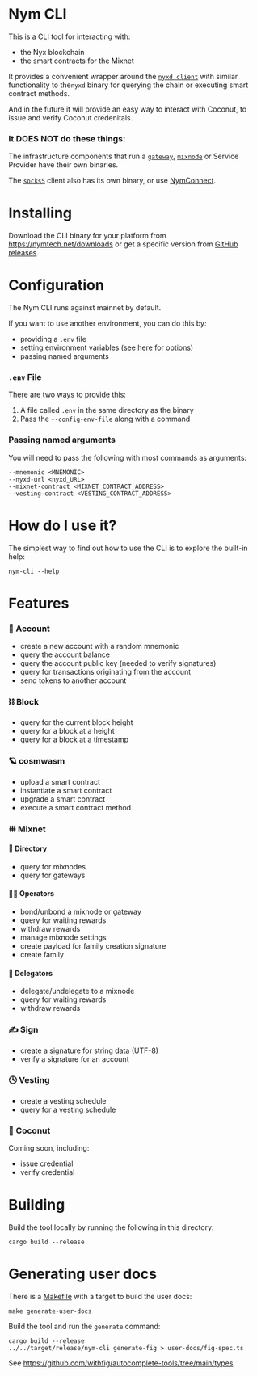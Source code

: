 # Nym CLI

This is a CLI tool for interacting with:

- the Nyx blockchain
- the smart contracts for the Mixnet

It provides a convenient wrapper around the [`nyxd client`](../../common/client-libs) with similar functionality to the`nyxd` binary for querying the chain or executing smart contract methods.

And in the future it will provide an easy way to interact with Coconut, to issue and verify Coconut credenitals.

### It DOES NOT do these things:

The infrastructure components that run a [`gateway`](../../gateway), [`mixnode`](../../mixnode) or Service Provider have their own binaries.

The [`socks5`](../../common/socks5) client also has its own binary, or use [NymConnect](../../nym-connect).

# Installing

Download the CLI binary for your platform from https://nymtech.net/downloads or get a specific version from [GitHub releases](https://github.com/nymtech/nym/releases?q=nym-cli&expanded=true).

# Configuration

The Nym CLI runs against mainnet by default.

If you want to use another environment, you can do this by:
- providing a `.env` file
- setting environment variables ([see here for options](../../common/network-defaults/envs/mainnet.env))
- passing named arguments

### `.env` File

There are two ways to provide this:

1. A file called `.env` in the same directory as the binary
2. Pass the `--config-env-file` along with a command

### Passing named arguments

You will need to pass the following with most commands as arguments:

```
--mnemonic <MNEMONIC>                    
--nyxd-url <nyxd_URL>                    
--mixnet-contract <MIXNET_CONTRACT_ADDRESS>      
--vesting-contract <VESTING_CONTRACT_ADDRESS>
```

# How do I use it?

The simplest way to find out how to use the CLI is to explore the built-in help:

```
nym-cli --help
```

# Features

### 🏦 Account

- create a new account with a random mnemonic
- query the account balance
- query the account public key (needed to verify signatures)
- query for transactions originating from the account
- send tokens to another account

### ⛓ Block

- query for the current block height
- query for a block at a height
- query for a block at a timestamp

### 🪐 cosmwasm

- upload a smart contract
- instantiate a smart contract
- upgrade a smart contract
- execute a smart contract method

### 𐄳 Mixnet

#### 📒 Directory

- query for mixnodes
- query for gateways

#### 🧑‍🔧 Operators

- bond/unbond a mixnode or gateway
- query for waiting rewards
- withdraw rewards
- manage mixnode settings
- create payload for family creation signature 
- create family

#### 🥩 Delegators

- delegate/undelegate to a mixnode
- query for waiting rewards
- withdraw rewards

### ✍ Sign

- create a signature for string data (UTF-8)
- verify a signature for an account

### 🕓 Vesting
- create a vesting schedule
- query for a vesting schedule

### 🥥 Coconut

Coming soon, including:

- issue credential
- verify credential

# Building

Build the tool locally by running the following in this directory:

```
cargo build --release
```

# Generating user docs

There is a [Makefile](./Makefile) with a target to build the user docs:

```
make generate-user-docs
```

Build the tool and run the `generate` command:

```
cargo build --release
../../target/release/nym-cli generate-fig > user-docs/fig-spec.ts
```

See https://github.com/withfig/autocomplete-tools/tree/main/types.
